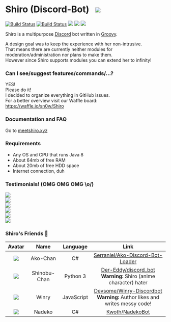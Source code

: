 # Shiro (Discord-Bot) &nbsp; ![](https://i.imgur.com/CxYRxt0.png)
[![Build Status](https://travis-ci.org/sn0w/Shiro.svg?branch=master)](https://travis-ci.org/sn0w/Shiro) [![Build Status](https://snap-ci.com/sn0w/Shiro/branch/master/build_image)](https://snap-ci.com/sn0w/Shiro/branch/master)  [![](https://img.shields.io/badge/License-AGPLv3-blue.svg)](/LICENSE) [![](https://img.shields.io/badge/Project%20Management-waffle.io-blue.svg)](https://waffle.io/sn0w/Shiro)
[![](https://img.shields.io/badge/Language-Groovy-yellowgreen.svg)](http://groovy-lang.org/)


Shiro is a multipurpose [Discord](https://discordapp.com/) bot written in [Groovy](http://groovy-lang.org/).<br>

A design goal was to keep the experience with her non-intrusive.<br>
That means there are currently neither modules for moderation/administration nor plans to make them.<br>
However since Shiro supports modules you can extend her to infinity!

### Can I see/suggest features/commands/...?
YES!<br>
Please do it!<br>
I decided to organize everything in GitHub issues.<br>
For a better overview visit our Waffle board:<br>
https://waffle.io/sn0w/Shiro

### Documentation and FAQ
Go to [meetshiro.xyz](http://meetshiro.xyz)

### Requirements
- Any OS and CPU that runs Java 8
- About 64mb of free RAM
- About 20mb of free HDD space
- Internet connection, duh

### Testimonials! (OMG OMG OMG \o/)
[![](https://i.imgur.com/5rPB8iM.png)](https://github.com/serraniel)<br>
![](https://i.imgur.com/6m0MhFX.png)<br>
![](https://i.imgur.com/gMciLmO.png)<br>
![](https://i.imgur.com/HTO4AYP.png)<br>
![](https://i.imgur.com/5CzH1yW.png)<br>
![](https://i.imgur.com/Xtu1uNF.png)

### Shiro's Friends :tada:
|Avatar|Name|Language|Link|
|:-:|:-:|:-:|:-:|
|![](http://i.imgur.com/PNcNRfM.png)|Ako-Chan|C#|[Serraniel/Ako-Discord-Bot-Loader](https://github.com/Serraniel/Ako-Discord-Bot-Loader)
|![](http://i.imgur.com/Tb0FZoZ.png)|Shinobu-Chan|Python 3|[Der-Eddy/discord_bot](https://github.com/Der-Eddy/discord_bot) <br> **Warning:** Shiro (anime character) hater
|![](http://i.imgur.com/vBnv5u2.png)|Winry|JavaScript|[Devsome/Winry-Discordbot](https://github.com/Devsome/EliteBot) <br> **Warning:** Author likes and writes messy code!
|![](http://i.imgur.com/LyJh6OY.png)|Nadeko|C#|[Kwoth/NadekoBot](https://github.com/Kwoth/NadekoBot)

